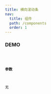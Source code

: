 ```yaml
---
title: 横向滚动条
nav:
  title: 组件
  path: /components
  order: 1
---
```


### DEMO

<code src="./demo/basic.tsx" />

#### 参数

无